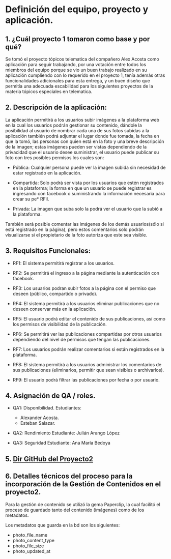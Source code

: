 # Definición del equipo, proyecto y aplicación.

## 1. ¿Cuál    proyecto 1    tomaron    como    base    y    por    qué?    

Se tomó el proyecto  tópicos telematica del compañero Alex Acosta como aplicación para seguir trabajando, por una votación entre todos los miembros del equipo porque se vio un buen trabajo realizado en su aplicación cumpliendo con lo requerido en el proyecto 1, tenía además otras funcionalidades adicionales para esta entrega,  y un buen diseño que permitía una adecuada escabilidad para los siguientes proyectos de la materia tópicos especiales en telematica.

## 2. Descripción    de    la    aplicación:

La aplicación permitirá a los usuarios subir imágenes a la plataforma web en la cual los usuarios podrán gestionar su contenido, dándole la posibilidad al usuario de nombrar cada una de sus fotos subidas a la aplicación también podrá adjuntar el lugar donde fue tomada, la fecha en que la tomó, las personas con quien está en la foto  y una breve descripción de la imagen; estas imágenes pueden ser vistas dependiendo de la privacidad que el usuario desee suministrar, el usuario puede publicar su foto con tres posibles permisos los cuales son:

  * Pública: Cualquier persona puede ver la imagen subida sin necesidad de estar registrado en la aplicación.

  * Compartida: Solo podrá ser vista por los usuarios que estén registrados en la plataforma; la forma en que un usuario se puede registrar es ingresando con facebook o suministrando la información necesaria para crear su pe* RFil.

  * Privada: La imagen que suba solo la podrá ver el usuario que la subió a la plataforma.

  También será posible comentar las imágenes de los demás usuarios(sólo si está registrado en la página), pero estos comentarios solo podrán visualizarse si el propietario de la foto  autoriza que este sea visible.    

## 3. Requisitos    Funcionales:    

  * RF1: El sistema permitirá registrar a los usuarios.

  * RF2: Se permitirá el ingreso a la página mediante la autenticación con facebook.

  * RF3: Los usuarios podran subir fotos a la página con el permiso que deseen (público, compartido o privado).

  * RF4: El sistema permitirá a los usuarios eliminar publicaciones que no deseen conservar más en la aplicación.

  * RF5: El usuario podrá editar el contenido de sus publicaciones, así como los permisos de visibilidad de la publicación.

  * RF6: Se permitirá ver las publicaciones compartidas por otros usuarios dependiendo del nivel de permisos que tengan las publicaciones.

  * RF7: Los usuarios podrán realizar comentarios si están registrados en la plataforma.

  * RF8: El sistema permitirá a los usuarios administrar los comentarios de sus publicaciones (eliminarlos, permitir que sean visibles o archivarlos).

  * RF9: El usuario podrá filtrar las publicaciones por fecha o por usuario.

## 4. Asignación    de     QA    /    roles.     
   * QA1:    Disponibilidad.
     Estudiantes:  
      *  Alexander Acosta.
      * Esteban Salazar.

   * QA2:     Rendimiento                Estudiante:  Julián Arango López

   * QA3:     Seguridad                  Estudiante: Ana María Bedoya    

## 5. [Dir    GitHub    del    Proyecto2](https://github.com/aacosta8/practicaTopicosTelematica)


## 6. Detalles    técnicos    del    proceso    para    la    incorporación    de    la    Gestión    de    Contenidos    en    el    proyecto2.    

Para la gestión de contenido se utilizó la gema Paperclip, la cual facilitó el proceso de guardado tanto del contenido (imágenes) como de los metadatos.

Los metadatos que guarda en la bd son los siguientes:

  * photo_file_name
  * photo_content_type
  * photo_file_size
  * photo_updated_at
